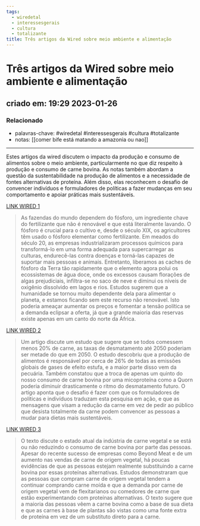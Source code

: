 ```yaml
---
tags:
  - wiredetal
  - interessesgerais
  - cultura
  - totalizante
title: Três artigos da Wired sobre meio ambiente e alimentação
---
```


# Três artigos da Wired sobre meio ambiente e alimentação

## criado em: 19:29 2023-01-26

### Relacionado

- palavras-chave: #wiredetal #interessesgerais #cultura #totalizante 
- notas: [[comer bife está matando a amazonia ou nao]]
---

Estes artigos da wired discutem o impacto da produção e consumo de alimentos sobre o meio ambiente, particularmente no que diz respeito à produção e consumo de carne bovina. As notas também abordam a questão da sustentabilidade na produção de alimentos e a necessidade de fontes alternativas de proteína. Além disso, elas reconhecem o desafio de convencer indivíduos e formuladores de políticas a fazer mudanças em seu comportamento e apoiar práticas mais sustentáveis.

[LINK WIRED 1](https://www.wired.com/story/the-worlds-farms-are-hooked-on-phosphorus-its-a-problem/)

>As fazendas do mundo dependem do fósforo, um ingrediente chave do fertilizante que não é renovável e que está literalmente lavando. O fósforo é crucial para o cultivo e, desde o século XIX, os agricultores têm usado o fósforo elementar como fertilizante. Em meados do século 20, as empresas industrializaram processos químicos para transformá-lo em uma forma adequada para supercarregar as culturas, endurecê-las contra doenças e torná-las capazes de suportar mais pessoas e animais. Entretanto, liberamos as caches de fósforo da Terra tão rapidamente que o elemento agora polui os ecossistemas de água doce, onde os excessos causam florações de algas prejudiciais, infiltra-se no saco de neve e diminui os níveis de oxigênio dissolvido em lagos e rios. Estudos sugerem que a humanidade se tornou muito dependente dela para alimentar o planeta, e estamos ficando sem este recurso não renovável. Isto poderia ameaçar aumentar os preços e fomentar a tensão política se a demanda eclipsar a oferta, já que a grande maioria das reservas existe apenas em um canto do norte da África.

[LINK WIRED 2](https://www.wired.com/story/beef-eating-deforestation/)

>Um artigo discute um estudo que sugere que se todos comessem menos 20% de carne, as taxas de desmatamento até 2050 poderiam ser metade do que em 2050. O estudo descobriu que a produção de alimentos é responsável por cerca de 26% de todas as emissões globais de gases de efeito estufa, e a maior parte disso vem da pecuária. Também constatou que a troca de apenas um quinto do nosso consumo de carne bovina por uma micoproteína como a Quorn poderia diminuir drasticamente o ritmo do desmatamento futuro. O artigo aponta que o desafio é fazer com que os formuladores de políticas e indivíduos traduzam esta pesquisa em ação, e que as mensagens que visam a redução da carne em vez de pedir ao público que desista totalmente da carne podem convencer as pessoas a mudar para dietas mais sustentáveis.

[LINK WIRED 3](https://www.wired.com/story/plant-based-meat-replacing-animal-meat/)

>O texto discute o estado atual da indústria de carne vegetal e se está ou não reduzindo o consumo de carne bovina por parte das pessoas. Apesar do recente sucesso de empresas como Beyond Meat e de um aumento nas vendas de carne de origem vegetal, há poucas evidências de que as pessoas estejam realmente substituindo a carne bovina por essas proteínas alternativas. Estudos demonstraram que as pessoas que compram carne de origem vegetal tendem a continuar comprando carne moída e que a demanda por carne de origem vegetal vem de flexitarianos ou comedores de carne que estão experimentando com proteínas alternativas. O texto sugere que a maioria das pessoas vêem a carne bovina como a base de sua dieta e que as carnes à base de plantas são vistas como uma fonte extra de proteína em vez de um substituto direto para a carne.
